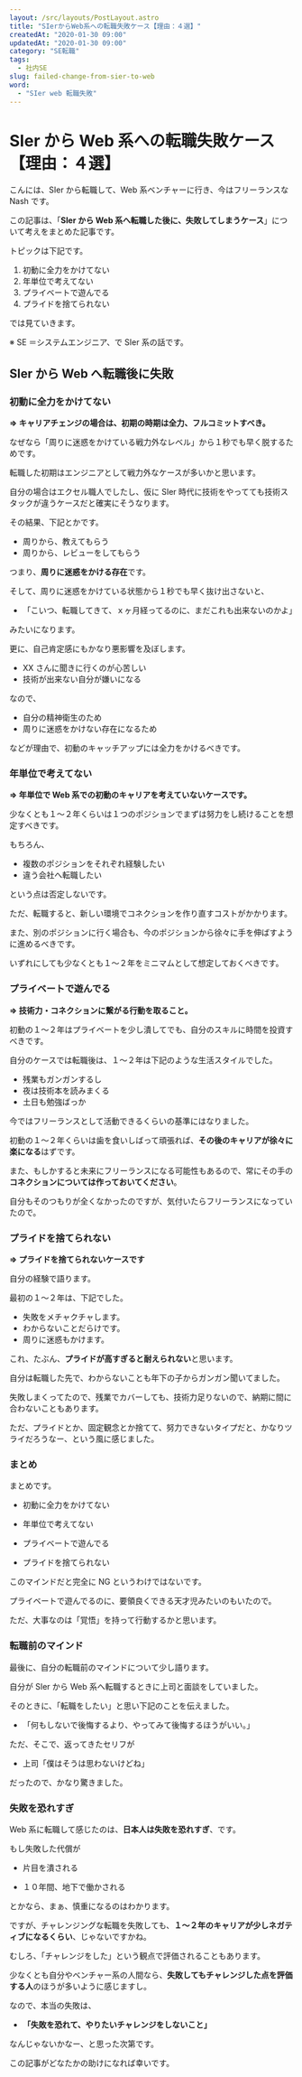 ```yaml
---
layout: /src/layouts/PostLayout.astro
title: "SIerからWeb系への転職失敗ケース【理由：４選】"
createdAt: "2020-01-30 09:00"
updatedAt: "2020-01-30 09:00"
category: "SE転職"
tags:
  - 社内SE
slug: failed-change-from-sier-to-web
word:
  - "SIer web 転職失敗"
---
```


# SIer から Web 系への転職失敗ケース【理由：４選】

こんには、SIer から転職して、Web 系ベンチャーに行き、今はフリーランスな Nash です。

この記事は、「**SIer から Web 系へ転職した後に、失敗してしまうケース**」について考えをまとめた記事です。

トピックは下記です。

1. 初動に全力をかけてない
2. 年単位で考えてない
3. プライベートで遊んでる
4. プライドを捨てられない

では見ていきます。

※ SE ＝システムエンジニア、で SIer 系の話です。

## SIer から Web へ転職後に失敗

### 初動に全力をかけてない

**⇒ キャリアチェンジの場合は、初期の時期は全力、フルコミットすべき。**

なぜなら「周りに迷惑をかけている戦力外なレベル」から１秒でも早く脱するためです。

転職した初期はエンジニアとして戦力外なケースが多いかと思います。

自分の場合はエクセル職人でしたし、仮に SIer 時代に技術をやってても技術スタックが違うケースだと確実にそうなります。

その結果、下記とかです。

- 周りから、教えてもらう
- 周りから、レビューをしてもらう

つまり、**周りに迷惑をかける存在**です。

そして、周りに迷惑をかけている状態から１秒でも早く抜け出さないと、

- 「こいつ、転職してきて、ｘヶ月経ってるのに、まだこれも出来ないのかよ」

みたいになります。

更に、自己肯定感にもかなり悪影響を及ぼします。

- XX さんに聞きに行くのが心苦しい
- 技術が出来ない自分が嫌いになる

なので、

- 自分の精神衛生のため
- 周りに迷惑をかけない存在になるため

などが理由で、初動のキャッチアップには全力をかけるべきです。

### 年単位で考えてない

**⇒ 年単位で Web 系での初動のキャリアを考えていないケースです。**

少なくとも１〜２年くらいは１つのポジションでまずは努力をし続けることを想定すべきです。

もちろん、

- 複数のポジションをそれぞれ経験したい
- 違う会社へ転職したい

という点は否定しないです。

ただ、転職すると、新しい環境でコネクションを作り直すコストがかかります。

また、別のポジションに行く場合も、今のポジションから徐々に手を伸ばすように進めるべきです。

いずれにしても少なくとも１〜２年をミニマムとして想定しておくべきです。

### プライベートで遊んでる

**⇒ 技術力・コネクションに繋がる行動を取ること。**

初動の１〜２年はプライベートを少し潰してでも、自分のスキルに時間を投資すべきです。

自分のケースでは転職後は、１〜２年は下記のような生活スタイルでした。

- 残業もガンガンするし
- 夜は技術本を読みまくる
- 土日も勉強ばっか

今ではフリーランスとして活動できるくらいの基準にはなりました。

初動の１〜２年くらいは歯を食いしばって頑張れば、**その後のキャリアが徐々に楽になる**はずです。

また、もしかすると未来にフリーランスになる可能性もあるので、常にその手の**コネクションについては作っておいてください**。

自分もそのつもりが全くなかったのですが、気付いたらフリーランスになっていたので。

### プライドを捨てられない

**⇒ プライドを捨てられないケースです**

自分の経験で語ります。

最初の１〜２年は、下記でした。

- 失敗をメチャクチャします。
- わからないことだらけです。
- 周りに迷惑もかけます。

これ、たぶん、**プライドが高すぎると耐えられない**と思います。

自分は転職した先で、わからないことも年下の子からガンガン聞いてました。

失敗しまくってたので、残業でカバーしても、技術力足りないので、納期に間に合わないこともあります。

ただ、プライドとか、固定観念とか捨てて、努力できないタイプだと、かなりツライだろうなー、という風に感じました。

### まとめ

まとめです。

- 初動に全力をかけてない

- 年単位で考えてない

- プライベートで遊んでる

- プライドを捨てられない

このマインドだと完全に NG というわけではないです。

プライベートで遊んでるのに、要領良くできる天才児みたいのもいたので。

ただ、大事なのは「覚悟」を持って行動するかと思います。

### 転職前のマインド

最後に、自分の転職前のマインドについて少し語ります。

自分が SIer から Web 系へ転職するときに上司と面談をしていました。

そのときに、「転職をしたい」と思い下記のことを伝えました。

- 「何もしないで後悔するより、やってみて後悔するほうがいい。」

ただ、そこで、返ってきたセリフが

- 上司「僕はそうは思わないけどね」

だったので、かなり驚きました。

### 失敗を恐れすぎ

Web 系に転職して感じたのは、**日本人は失敗を恐れすぎ**、です。

もし失敗した代償が

- 片目を潰される

- １０年間、地下で働かされる

とかなら、まぁ、慎重になるのはわかります。

ですが、チャレンジングな転職を失敗しても、**１〜２年のキャリアが少しネガティブになるくらい**、じゃないですかね。

むしろ、「チャレンジをした」という観点で評価されることもあります。

少なくとも自分やベンチャー系の人間なら、**失敗してもチャレンジした点を評価する人**のほうが多いように感じますし。

なので、本当の失敗は、

- **「失敗を恐れて、やりたいチャレンジをしないこと」**

なんじゃないかなー、と思った次第です。

この記事がどなたかの助けになれば幸いです。
